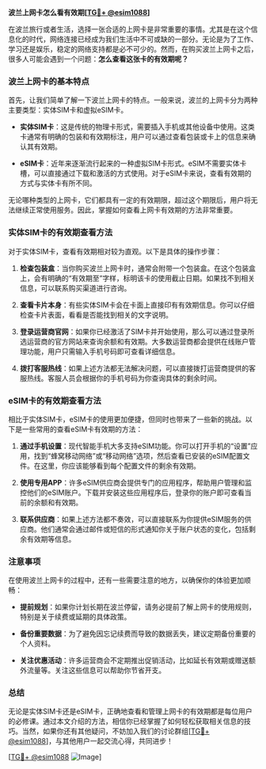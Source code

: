 **波兰上网卡怎么看有效期[[TG💪+ @esim1088](https://t.me/s/esim1088)]**

在波兰旅行或者生活，选择一张合适的上网卡是非常重要的事情。尤其是在这个信息化的时代，网络连接已经成为我们生活中不可或缺的一部分。无论是为了工作、学习还是娱乐，稳定的网络支持都是必不可少的。然而，在购买波兰上网卡之后，很多人可能会遇到一个问题：**怎么查看这张卡的有效期呢？**

### 波兰上网卡的基本特点

首先，让我们简单了解一下波兰上网卡的特点。一般来说，波兰的上网卡分为两种主要类型：实体SIM卡和虚拟eSIM卡。

- **实体SIM卡**：这是传统的物理卡形式，需要插入手机或其他设备中使用。这类卡通常有明确的包装和有效期标注，用户可以通过查看包装或卡上的信息来确认其有效期。
  
- **eSIM卡**：近年来逐渐流行起来的一种虚拟SIM卡形式。eSIM不需要实体卡槽，可以直接通过下载和激活的方式使用。对于eSIM卡来说，查看有效期的方式与实体卡有所不同。

无论哪种类型的上网卡，它们都具有一定的有效期限，超过这个期限后，用户将无法继续正常使用服务。因此，掌握如何查看上网卡有效期的方法非常重要。

### 实体SIM卡的有效期查看方法

对于实体SIM卡，查看有效期相对较为直观。以下是具体的操作步骤：

1. **检查包装盒**：当你购买波兰上网卡时，通常会附带一个包装盒。在这个包装盒上，会有明确的“有效期至”字样，标明该卡的使用截止日期。如果找不到相关信息，可以联系购买渠道进行咨询。

2. **查看卡片本身**：有些实体SIM卡会在卡面上直接印有有效期信息。你可以仔细检查卡片表面，看看是否能找到相关的文字说明。

3. **登录运营商官网**：如果你已经激活了SIM卡并开始使用，那么可以通过登录所选运营商的官方网站来查询余额和有效期。大多数运营商都会提供在线账户管理功能，用户只需输入手机号码即可查看详细信息。

4. **拨打客服热线**：如果上述方法都无法解决问题，可以直接拨打运营商提供的客服热线。客服人员会根据你的手机号码为你查询具体的剩余时间。

### eSIM卡的有效期查看方法

相比于实体SIM卡，eSIM卡的使用更加便捷，但同时也带来了一些新的挑战。以下是一些常用的查看eSIM卡有效期的方法：

1. **通过手机设置**：现代智能手机大多支持eSIM功能。你可以打开手机的“设置”应用，找到“蜂窝移动网络”或“移动网络”选项，然后查看已安装的eSIM配置文件。在这里，你应该能够看到每个配置文件的剩余有效期。

2. **使用专用APP**：许多eSIM供应商会提供专门的应用程序，帮助用户管理和监控他们的eSIM账户。下载并安装这些应用程序后，登录你的账户即可查看当前的余额和有效期。

3. **联系供应商**：如果上述方法都不奏效，可以直接联系为你提供eSIM服务的供应商。他们通常会通过邮件或短信的形式通知你关于账户状态的变化，包括剩余有效期等信息。

### 注意事项

在使用波兰上网卡的过程中，还有一些需要注意的地方，以确保你的体验更加顺畅：

- **提前规划**：如果你计划长期在波兰停留，请务必提前了解上网卡的使用规则，特别是关于续费或延期的具体政策。
  
- **备份重要数据**：为了避免因忘记续费而导致的数据丢失，建议定期备份重要的个人资料。

- **关注优惠活动**：许多运营商会不定期推出促销活动，比如延长有效期或赠送额外流量等。关注这些信息可以帮助你节省开支。

### 总结

无论是实体SIM卡还是eSIM卡，正确地查看和管理上网卡的有效期都是每位用户的必修课。通过本文介绍的方法，相信你已经掌握了如何轻松获取相关信息的技巧。当然，如果你还有其他疑问，不妨加入我们的讨论群组[[TG💪+ @esim1088](https://t.me/s/esim1088)]，与其他用户一起交流心得，共同进步！

[[TG💪+ @esim1088](https://t.me/s/esim1088) ![Image](https://i.postimg.cc/4NQfJmqS/Snipaste-2025-05-13-00-14-12.png)]